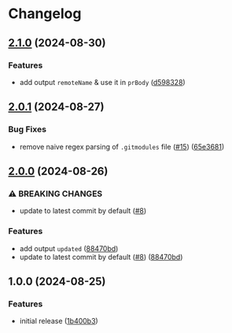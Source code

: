 # Changelog

## [2.1.0](https://github.com/sgoudham/update-git-submodules/compare/v2.0.1...v2.1.0) (2024-08-30)


### Features

* add output `remoteName` & use it in `prBody` ([d598328](https://github.com/sgoudham/update-git-submodules/commit/d598328ef2f251724d0746fa69a185f582e2c945))

## [2.0.1](https://github.com/sgoudham/update-git-submodules/compare/v2.0.0...v2.0.1) (2024-08-27)


### Bug Fixes

* remove naive regex parsing of `.gitmodules` file ([#15](https://github.com/sgoudham/update-git-submodules/issues/15)) ([65e3681](https://github.com/sgoudham/update-git-submodules/commit/65e3681e1ed1d96ec1379d60d71499285f08579c))

## [2.0.0](https://github.com/sgoudham/update-git-submodules/compare/v1.0.0...v2.0.0) (2024-08-26)


### ⚠ BREAKING CHANGES

* update to latest commit by default ([#8](https://github.com/sgoudham/update-git-submodules/issues/8))

### Features

* add output `updated` ([88470bd](https://github.com/sgoudham/update-git-submodules/commit/88470bd3309a936af0848ba99495c2dc1d21c765))
* update to latest commit by default ([#8](https://github.com/sgoudham/update-git-submodules/issues/8)) ([88470bd](https://github.com/sgoudham/update-git-submodules/commit/88470bd3309a936af0848ba99495c2dc1d21c765))

## 1.0.0 (2024-08-25)


### Features

* initial release ([1b400b3](https://github.com/sgoudham/update-git-submodules/commit/1b400b3be60e38aa9e61e1fca17328414a5f9f31))
